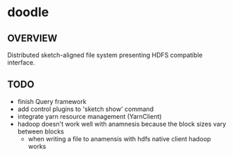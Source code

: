 # doodle
## OVERVIEW
Distributed sketch-aligned file system presenting HDFS compatible interface.

## TODO
- finish Query framework
- add control plugins to 'sketch show' command
- integrate yarn resource management (YarnClient)
- hadoop doesn't work well with anamnesis because the block sizes vary between blocks
    - when writing a file to anamensis with hdfs native client hadoop works
